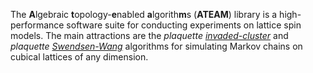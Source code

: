 The **A**lgebraic **t**opology-**e**nabled **a**lgorith**m**s (**ATEAM**) library is a high-performance software suite for conducting experiments on lattice spin models. The main attractions are the _plaquette [invaded-cluster](http://arxiv.org/abs/cond-mat/9605103)_ and _plaquette [Swendsen-Wang](https://link.aps.org/doi/10.1103/PhysRevLett.58.86)_ algorithms for simulating Markov chains on cubical lattices of any dimension.